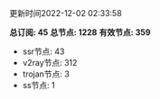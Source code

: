 更新时间2022-12-02 02:33:58

**总订阅: 45**
**总节点: 1228**
**有效节点: 359**
- ssr节点: 43
- v2ray节点: 312
- trojan节点: 3
- ss节点: 1
